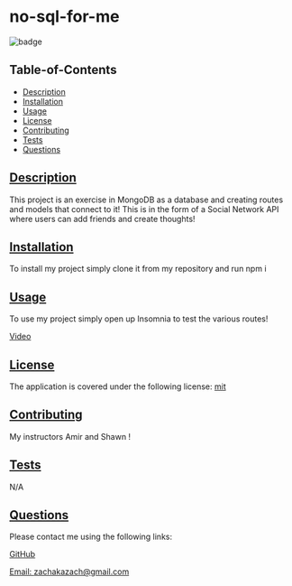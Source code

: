 # no-sql-for-me

  ![badge](https://img.shields.io/badge/license-mit-blue)

  ## Table-of-Contents

  * [Description](#description)
  * [Installation](#installation)
  * [Usage](#usage)
  * [License](#license)
  * [Contributing](#contributing)
  * [Tests](#tests)
  * [Questions](#questions)
  
  ## [Description](#table-of-contents)

  This project is an exercise in MongoDB as a database and creating routes and models that connect to it! This is in the form of a Social Network API where users can add friends and create thoughts!

  ## [Installation](#table-of-contents)

  To install my project simply clone it from my repository and run npm i

  ## [Usage](#table-of-contents)

  To use my project simply open up Insomnia to test the various routes!
  
  [Video](https://drive.google.com/file/d/1i3Jr59ulfgcuCVh1eUXwEz_ArjjgvAPM/view)
  
  ## [License](#table-of-contents)
  The application is covered under the following license: [mit](https://choosealicense.com/licenses/mit)

  ## [Contributing](#table-of-contents)
  
  My instructors Amir and Shawn !

  ## [Tests](#table-of-contents)

  N/A

  ## [Questions](#table-of-contents)

  Please contact me using the following links:

  [GitHub](https://github.com/info-hazard)

  [Email: zachakazach@gmail.com](mailto:zachakazach@gmail.com)

